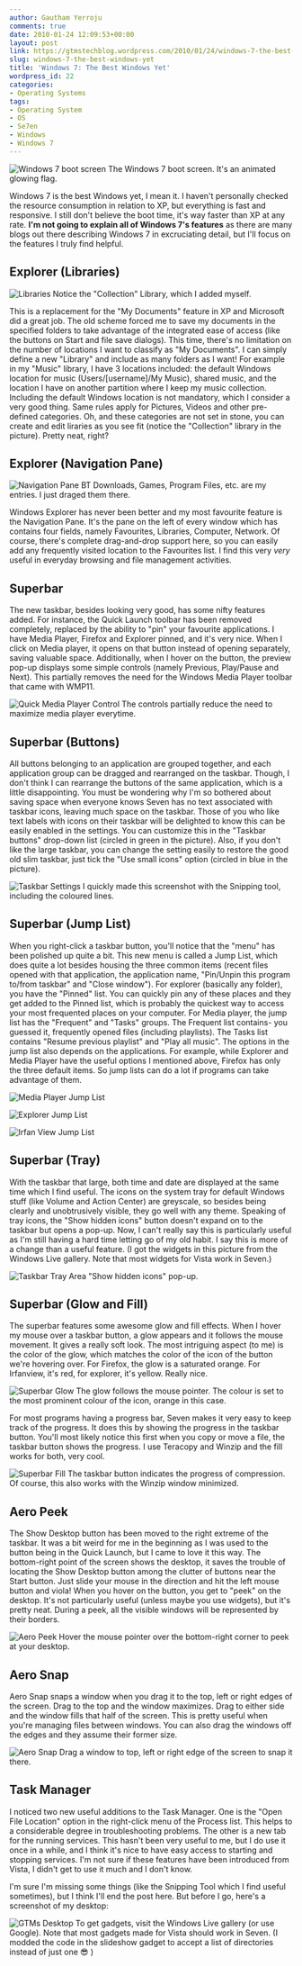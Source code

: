 ```yaml
---
author: Gautham Yerroju
comments: true
date: 2010-01-24 12:09:53+00:00
layout: post
link: https://gtmstechblog.wordpress.com/2010/01/24/windows-7-the-best-windows-yet/
slug: windows-7-the-best-windows-yet
title: 'Windows 7: The Best Windows Yet'
wordpress_id: 22
categories:
- Operating Systems
tags:
- Operating System
- OS
- Se7en
- Windows
- Windows 7
---
```


![Windows 7 boot screen](img/post-images/2010-01-24-windows-7-the-best-windows-yet/Windows-7-boot-screen.jpg)
The Windows 7 boot screen. It's an animated glowing flag.

Windows 7 is the best Windows yet, I mean it. I haven't personally checked the resource consumption in relation to XP, but everything is fast and responsive. I still don't believe the boot time, it's way faster than XP at any rate. **I'm not going to explain all of Windows 7's features** as there are many blogs out there describing Windows 7 in excruciating detail, but I'll focus on the features I truly find helpful.

## Explorer (Libraries)

![Libraries](img/post-images/2010-01-24-windows-7-the-best-windows-yet/Libraries_7.jpg)
Notice the "Collection" Library, which I added myself.

This is a replacement for the "My Documents" feature in XP and Microsoft did a great job. The old scheme forced me to save my documents in the specified folders to take advantage of the integrated ease of access (like the buttons on Start and file save dialogs). This time, there's no limitation on the number of locations I want to classify as "My Documents". I can simply define a new "Library" and include as many folders as I want! For example in my "Music" library, I have 3 locations included: the default Windows location for music (Users/[username]/My Music), shared music, and the location I have on another partition where I keep my music collection. Including the default Windows location is not mandatory, which I consider a very good thing. Same rules apply for Pictures, Videos and other pre-defined categories. Oh, and these categories are not set in stone, you can create and edit liraries as you see fit (notice the "Collection" library in the picture). Pretty neat, right?

## Explorer (Navigation Pane)

![Navigation Pane](img/post-images/2010-01-24-windows-7-the-best-windows-yet/NavPane_7.jpg)
BT Downloads, Games, Program Files, etc. are my entries. I just draged them there.

Windows Explorer has never been better and my most favourite feature is the Navigation Pane. It's the pane on the left of every window which has contains four fields, namely Favourites, Libraries, Computer, Network. Of course, there's complete drag-and-drop support here, so you can easily add any frequently visited location to the Favourites list. I find this very _very_ useful in everyday browsing and file management activities.

## Superbar

The new taskbar, besides looking very good, has some nifty features added. For instance, the Quick Launch toolbar has been removed completely, replaced by the ability to "pin" your favourite applications. I have Media Player, Firefox and Explorer pinned, and it's very nice. When I click on Media player, it opens on that button instead of opening separately, saving valuable space. Additionally, when I hover on the button, the preview pop-up displays some simple controls (namely Previous, Play/Pause and Next). This partially removes the need for the Windows Media Player toolbar that came with WMP11.

![Quick Media Player Control](img/post-images/2010-01-24-windows-7-the-best-windows-yet/MediaPlayerPopup_7s.jpg)
The controls partially reduce the need to maximize media player everytime.

## Superbar (Buttons)

All buttons belonging to an application are grouped together, and each application group can be dragged and rearranged on the taskbar. Though, I don't think I can rearrange the buttons of the same application, which is a little disappointing. You must be wondering why I'm so bothered about saving space when everyone knows Seven has no text associated with taskbar icons, leaving much space on the taskbar. Those of you who like text labels with icons on their taskbar will be delighted to know this can be easily enabled in the settings. You can customize this in the "Taskbar buttons" drop-down list (circled in green in the picture). Also, if you don't like the large taskbar, you can change the setting easily to restore the good old slim taskbar, just tick the "Use small icons" option (circled in blue in the picture).

![Taskbar Settings](img/post-images/2010-01-24-windows-7-the-best-windows-yet/SuperbarSettings_7.jpg)
I quickly made this screenshot with the Snipping tool, including the coloured lines.

## Superbar (Jump List)

When you right-click a taskbar button, you'll notice that the "menu" has been polished up quite a bit. This new menu is called a Jump List, which does quite a lot besides housing the three common items (recent files opened with that application, the application name, "Pin/Unpin this program to/from taskbar" and "Close window"). For explorer (basically any folder), you have the "Pinned" list. You can quickly pin any of these places and they get added to the Pinned list, which is probably the quickest way to access your most frequented places on your computer. For Media player, the jump list has the "Frequent" and "Tasks" groups. The Frequent list contains- you guessed it, frequently opened files (including playlists). The Tasks list contains "Resume previous playlist" and "Play all music". The options in the jump list also depends on the applications. For example, while Explorer and Media Player have the useful options I mentioned above, Firefox has only the three default items. So jump lists can do a lot if programs can take advantage of them.

![Media Player Jump List](img/post-images/2010-01-24-windows-7-the-best-windows-yet/JumpList_WMP_7.jpg)

![Explorer Jump List](img/post-images/2010-01-24-windows-7-the-best-windows-yet/JumpList_Explorer_7.jpg)

![Irfan View Jump List](img/post-images/2010-01-24-windows-7-the-best-windows-yet/JumpList_IView_7.jpg)


## Superbar (Tray)

With the taskbar that large, both time and date are displayed at the same time which I find useful. The icons on the system tray for default Windows stuff (like Volume and Action Center) are greyscale, so besides being clearly and unobtrusively visible, they go well with any theme. Speaking of tray icons, the "Show hidden icons" button doesn't expand on to the taskbar but opens a pop-up. Now, I can't really say this is particularly useful as I'm still having a hard time letting go of my old habit. I say this is more of a change than a useful feature. (I got the widgets in this picture from the Windows Live gallery. Note that most widgets for Vista work in Seven.)

![Taskbar Tray Area](img/post-images/2010-01-24-windows-7-the-best-windows-yet/SuperbarTray_7.jpg)
"Show hidden icons" pop-up.


## Superbar (Glow and Fill)

The superbar features some awesome glow and fill effects. When I hover my mouse over a taskbar button, a glow appears and it follows the mouse movement. It gives a really soft look. The most intriguing aspect (to me) is the color of the glow, which matches the color of the icon of the button we're hovering over. For Firefox, the glow is a saturated orange. For Irfanview, it's red, for explorer, it's yellow. Really nice.

![Superbar Glow](img/post-images/2010-01-24-windows-7-the-best-windows-yet/SuperbarGlow_7.jpg)
The glow follows the mouse pointer. The colour is set to the most prominent colour of the icon, orange in this case.

For most programs having a progress bar, Seven makes it very easy to keep track of the progress. It does this by showing the progress in the taskbar button. You'll most likely notice this first when you copy or move a file, the taskbar button shows the progress. I use Teracopy and Winzip and the fill works for both, very cool.

![Superbar Fill](img/post-images/2010-01-24-windows-7-the-best-windows-yet/SuperbarFill_7.jpg)
The taskbar button indicates the progress of compression. Of course, this also works with the Winzip window minimized.

## Aero Peek

The Show Desktop button has been moved to the right extreme of the taskbar. It was a bit weird for me in the beginning as I was used to the button being in the Quick Launch, but I came to love it this way. The bottom-right point of the screen shows the desktop, it saves the trouble of locating the Show Desktop button among the clutter of buttons near the Start button. Just slide your mouse in the direction and hit the left mouse button and viola! When you hover on the button, you get to "peek" on the desktop. It's not particularly useful (unless maybe you use widgets), but it's pretty neat. During a peek, all the visible windows will be represented by their borders.

![Aero Peek](img/post-images/2010-01-24-windows-7-the-best-windows-yet/AeroPeek_7.jpg)
Hover the mouse pointer over the bottom-right corner to peek at your desktop.

## Aero Snap

Aero Snap snaps a window when you drag it to the top, left or right edges of the screen. Drag to the top and the window maximizes. Drag to either side and the window fills that half of the screen. This is pretty useful when you're managing files between windows. You can also drag the windows off the edges and they assume their former size.

![Aero Snap](img/post-images/2010-01-24-windows-7-the-best-windows-yet/AeroSnap_7.jpg)
Drag a window to top, left or right edge of the screen to snap it there.

## Task Manager

I noticed two new useful additions to the Task Manager. One is the "Open File Location" option in the right-click menu of the Process list. This helps to a considerable degree in troubleshooting problems. The other is a new tab for the running services. This hasn't been very useful to me, but I do use it once in a while, and I think it's nice to have easy access to starting and stopping services. I'm not sure if these features have been introduced from Vista, I didn't get to use it much and I don't know.

I'm sure I'm missing some things (like the Snipping Tool which I find useful sometimes), but I think I'll end the post here. But before I go, here's a screenshot of my desktop:

![GTMs Desktop](img/post-images/2010-01-24-windows-7-the-best-windows-yet/Desktop24-Jan-2010.jpg)
To get gadgets, visit the Windows Live gallery (or use Google). Note that most gadgets made for Vista should work in Seven. (I modded the code in the slideshow gadget to accept a list of directories instead of just one :sunglasses: )
